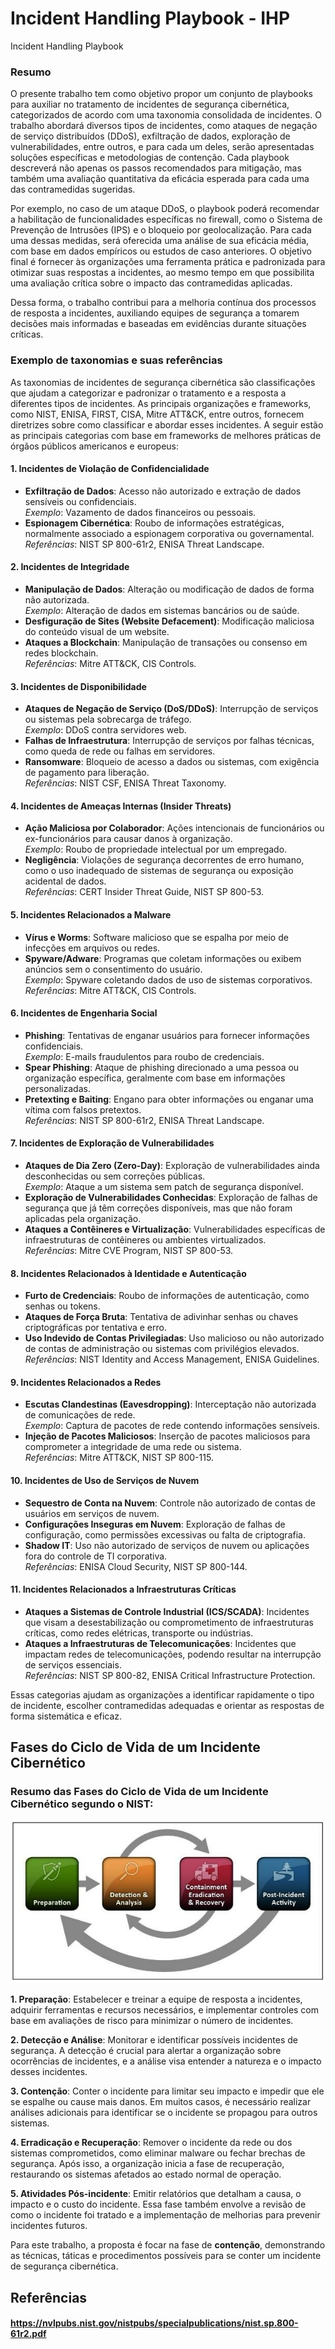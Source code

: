 # Incident Handling Playbook - IHP
Incident Handling Playbook

### Resumo

O presente trabalho tem como objetivo propor um conjunto de playbooks para auxiliar no tratamento de incidentes de segurança cibernética, categorizados de acordo com uma taxonomia consolidada de incidentes. O trabalho abordará diversos tipos de incidentes, como ataques de negação de serviço distribuídos (DDoS), exfiltração de dados, exploração de vulnerabilidades, entre outros, e para cada um deles, serão apresentadas soluções específicas e metodologias de contenção. Cada playbook descreverá não apenas os passos recomendados para mitigação, mas também uma avaliação quantitativa da eficácia esperada para cada uma das contramedidas sugeridas.

Por exemplo, no caso de um ataque DDoS, o playbook poderá recomendar a habilitação de funcionalidades específicas no firewall, como o Sistema de Prevenção de Intrusões (IPS) e o bloqueio por geolocalização. Para cada uma dessas medidas, será oferecida uma análise de sua eficácia média, com base em dados empíricos ou estudos de caso anteriores. O objetivo final é fornecer às organizações uma ferramenta prática e padronizada para otimizar suas respostas a incidentes, ao mesmo tempo em que possibilita uma avaliação crítica sobre o impacto das contramedidas aplicadas.

Dessa forma, o trabalho contribui para a melhoria contínua dos processos de resposta a incidentes, auxiliando equipes de segurança a tomarem decisões mais informadas e baseadas em evidências durante situações críticas.

### Exemplo de taxonomias e suas referências

As taxonomias de incidentes de segurança cibernética são classificações que ajudam a categorizar e padronizar o tratamento e a resposta a diferentes tipos de incidentes. As principais organizações e frameworks, como NIST, ENISA, FIRST, CISA, Mitre ATT&CK, entre outros, fornecem diretrizes sobre como classificar e abordar esses incidentes. A seguir estão as principais categorias com base em frameworks de melhores práticas de órgãos públicos americanos e europeus:

#### 1. **Incidentes de Violação de Confidencialidade**
   - **Exfiltração de Dados**: Acesso não autorizado e extração de dados sensíveis ou confidenciais.  
     _Exemplo_: Vazamento de dados financeiros ou pessoais.
   - **Espionagem Cibernética**: Roubo de informações estratégicas, normalmente associado a espionagem corporativa ou governamental.  
     _Referências_: NIST SP 800-61r2, ENISA Threat Landscape.

#### 2. **Incidentes de Integridade**
   - **Manipulação de Dados**: Alteração ou modificação de dados de forma não autorizada.  
     _Exemplo_: Alteração de dados em sistemas bancários ou de saúde.
   - **Desfiguração de Sites (Website Defacement)**: Modificação maliciosa do conteúdo visual de um website.
   - **Ataques a Blockchain**: Manipulação de transações ou consenso em redes blockchain.  
     _Referências_: Mitre ATT&CK, CIS Controls.

#### 3. **Incidentes de Disponibilidade**
   - **Ataques de Negação de Serviço (DoS/DDoS)**: Interrupção de serviços ou sistemas pela sobrecarga de tráfego.  
     _Exemplo_: DDoS contra servidores web.
   - **Falhas de Infraestrutura**: Interrupção de serviços por falhas técnicas, como queda de rede ou falhas em servidores.
   - **Ransomware**: Bloqueio de acesso a dados ou sistemas, com exigência de pagamento para liberação.  
     _Referências_: NIST CSF, ENISA Threat Taxonomy.

#### 4. **Incidentes de Ameaças Internas (Insider Threats)**
   - **Ação Maliciosa por Colaborador**: Ações intencionais de funcionários ou ex-funcionários para causar danos à organização.  
     _Exemplo_: Roubo de propriedade intelectual por um empregado.
   - **Negligência**: Violações de segurança decorrentes de erro humano, como o uso inadequado de sistemas de segurança ou exposição acidental de dados.  
     _Referências_: CERT Insider Threat Guide, NIST SP 800-53.

#### 5. **Incidentes Relacionados a Malware**
   - **Vírus e Worms**: Software malicioso que se espalha por meio de infecções em arquivos ou redes.
   - **Spyware/Adware**: Programas que coletam informações ou exibem anúncios sem o consentimento do usuário.  
     _Exemplo_: Spyware coletando dados de uso de sistemas corporativos.  
     _Referências_: Mitre ATT&CK, CIS Controls.

#### 6. **Incidentes de Engenharia Social**
   - **Phishing**: Tentativas de enganar usuários para fornecer informações confidenciais.  
     _Exemplo_: E-mails fraudulentos para roubo de credenciais.
   - **Spear Phishing**: Ataque de phishing direcionado a uma pessoa ou organização específica, geralmente com base em informações personalizadas.
   - **Pretexting e Baiting**: Engano para obter informações ou enganar uma vítima com falsos pretextos.  
     _Referências_: NIST SP 800-61r2, ENISA Threat Landscape.

#### 7. **Incidentes de Exploração de Vulnerabilidades**
   - **Ataques de Dia Zero (Zero-Day)**: Exploração de vulnerabilidades ainda desconhecidas ou sem correções públicas.  
     _Exemplo_: Ataque a um sistema sem patch de segurança disponível.
   - **Exploração de Vulnerabilidades Conhecidas**: Exploração de falhas de segurança que já têm correções disponíveis, mas que não foram aplicadas pela organização.
   - **Ataques a Contêineres e Virtualização**: Vulnerabilidades específicas de infraestruturas de contêineres ou ambientes virtualizados.  
     _Referências_: Mitre CVE Program, NIST SP 800-53.

#### 8. **Incidentes Relacionados à Identidade e Autenticação**
   - **Furto de Credenciais**: Roubo de informações de autenticação, como senhas ou tokens.
   - **Ataques de Força Bruta**: Tentativa de adivinhar senhas ou chaves criptográficas por tentativa e erro.
   - **Uso Indevido de Contas Privilegiadas**: Uso malicioso ou não autorizado de contas de administração ou sistemas com privilégios elevados.  
     _Referências_: NIST Identity and Access Management, ENISA Guidelines.

#### 9. **Incidentes Relacionados a Redes**
   - **Escutas Clandestinas (Eavesdropping)**: Interceptação não autorizada de comunicações de rede.  
     _Exemplo_: Captura de pacotes de rede contendo informações sensíveis.
   - **Injeção de Pacotes Maliciosos**: Inserção de pacotes maliciosos para comprometer a integridade de uma rede ou sistema.  
     _Referências_: Mitre ATT&CK, NIST SP 800-115.

#### 10. **Incidentes de Uso de Serviços de Nuvem**
   - **Sequestro de Conta na Nuvem**: Controle não autorizado de contas de usuários em serviços de nuvem.
   - **Configurações Inseguras em Nuvem**: Exploração de falhas de configuração, como permissões excessivas ou falta de criptografia.
   - **Shadow IT**: Uso não autorizado de serviços de nuvem ou aplicações fora do controle de TI corporativa.  
     _Referências_: ENISA Cloud Security, NIST SP 800-144.

#### 11. **Incidentes Relacionados a Infraestruturas Críticas**
   - **Ataques a Sistemas de Controle Industrial (ICS/SCADA)**: Incidentes que visam a desestabilização ou comprometimento de infraestruturas críticas, como redes elétricas, transporte ou indústrias.
   - **Ataques a Infraestruturas de Telecomunicações**: Incidentes que impactam redes de telecomunicações, podendo resultar na interrupção de serviços essenciais.  
     _Referências_: NIST SP 800-82, ENISA Critical Infrastructure Protection.

Essas categorias ajudam as organizações a identificar rapidamente o tipo de incidente, escolher contramedidas adequadas e orientar as respostas de forma sistemática e eficaz.

## Fases do Ciclo de Vida de um Incidente Cibernético
### Resumo das Fases do Ciclo de Vida de um Incidente Cibernético segundo o NIST:

![alt text](Figura-1-Ciclo-de-vida-de-resposta-a-incidente-do-NIST-Fonte-CICHONSKI-MILLAR-et.png)

**1. Preparação**: Estabelecer e treinar a equipe de resposta a incidentes, adquirir ferramentas e recursos necessários, e implementar controles com base em avaliações de risco para minimizar o número de incidentes.

**2. Detecção e Análise**: Monitorar e identificar possíveis incidentes de segurança. A detecção é crucial para alertar a organização sobre ocorrências de incidentes, e a análise visa entender a natureza e o impacto desses incidentes.

**3. Contenção**: Conter o incidente para limitar seu impacto e impedir que ele se espalhe ou cause mais danos. Em muitos casos, é necessário realizar análises adicionais para identificar se o incidente se propagou para outros sistemas.

**4. Erradicação e Recuperação**: Remover o incidente da rede ou dos sistemas comprometidos, como eliminar malware ou fechar brechas de segurança. Após isso, a organização inicia a fase de recuperação, restaurando os sistemas afetados ao estado normal de operação.

**5. Atividades Pós-incidente**: Emitir relatórios que detalham a causa, o impacto e o custo do incidente. Essa fase também envolve a revisão de como o incidente foi tratado e a implementação de melhorias para prevenir incidentes futuros.

Para este trabalho, a proposta é focar na fase de **contenção**, demonstrando as técnicas, táticas e procedimentos possíveis para se conter um incidente de segurança cibernética.


## Referências
#### https://nvlpubs.nist.gov/nistpubs/specialpublications/nist.sp.800-61r2.pdf
